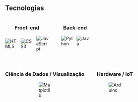 <h2>Tecnologias</h2>

<div style="display: flex; gap: 40px; flex-wrap: wrap;">

  <!-- Front-end -->
  <div style="display: flex; flex-direction: column; align-items: center;">
    <h3>Front-end</h3>
    <div style="display: flex; gap: 10px; align-items: center;">
      <img src="https://cdn.jsdelivr.net/gh/devicons/devicon/icons/html5/html5-original.svg" width="40" alt="HTML5" title="HTML5" />
      <img src="https://cdn.jsdelivr.net/gh/devicons/devicon/icons/css3/css3-original.svg" width="40" alt="CSS3" title="CSS3" />
      <img src="https://cdn.jsdelivr.net/gh/devicons/devicon/icons/javascript/javascript-original.svg" width="40" alt="JavaScript" title="JavaScript" />
    </div>
  </div>

  <!-- Back-end -->
  <div style="display: flex; flex-direction: column; align-items: center;">
    <h3>Back-end</h3>
    <div style="display: flex; gap: 10px; align-items: center;">
      <img src="https://cdn.jsdelivr.net/gh/devicons/devicon/icons/python/python-original.svg" width="40" alt="Python" title="Python" />
      <img src="https://cdn.jsdelivr.net/gh/devicons/devicon/icons/java/java-original.svg" width="40" alt="Java" title="Java" />
    </div>
  </div>

  <!-- Ciência de Dados / Visualização -->
  <div style="display: flex; flex-direction: column; align-items: center;">
    <h3>Ciência de Dados / Visualização</h3>
    <div style="display: flex; gap: 10px; align-items: center;">
      <img src="https://cdn.jsdelivr.net/gh/devicons/devicon/icons/matplotlib/matplotlib-original.svg" width="40" alt="Matplotlib" title="Matplotlib" />
    </div>
  </div>

  <!-- Hardware / IoT -->
  <div style="display: flex; flex-direction: column; align-items: center;">
    <h3>Hardware / IoT</h3>
    <div style="display: flex; gap: 10px; align-items: center;">
      <img src="https://cdn.jsdelivr.net/gh/devicons/devicon/icons/arduino/arduino-original.svg" width="40" alt="Arduino" title="Arduino" />
    </div>
  </div>

</div>


<!--
<picture>
  <source media="(prefers-color-scheme: dark)" srcset="https://raw.githubusercontent.com/viniciusfga/viniciusfga/output/github-contribution-grid-snake-dark.svg">
  <source media="(prefers-color-scheme: light)" srcset="https://raw.githubusercontent.com/viniciusfga/viniciusfga/output/github-contribution-grid-snake.svg">
  <img alt="github contribution grid snake animation" src="https://raw.githubusercontent.com/viniciusfga/viniciusfga/output/github-contribution-grid-snake.svg">
</picture> --!>
